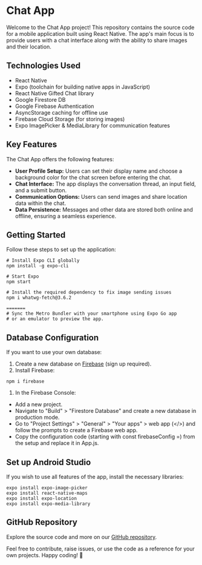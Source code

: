 # Chat App

Welcome to the Chat App project! This repository contains the source code for a mobile application built using React Native. The app's main focus is to provide users with a chat interface along with the ability to share images and their location.

## Technologies Used

- React Native
- Expo (toolchain for building native apps in JavaScript)
- React Native Gifted Chat library
- Google Firestore DB
- Google Firebase Authentication
- AsyncStorage caching for offline use
- Firebase Cloud Storage (for storing images)
- Expo ImagePicker & MediaLibrary for communication features

## Key Features

The Chat App offers the following features:

- **User Profile Setup:** Users can set their display name and choose a background color for the chat screen before entering the chat.
- **Chat Interface:** The app displays the conversation thread, an input field, and a submit button.
- **Communication Options:** Users can send images and share location data within the chat.
- **Data Persistence:** Messages and other data are stored both online and offline, ensuring a seamless experience.

## Getting Started

Follow these steps to set up the application:

```shell
# Install Expo CLI globally
npm install -g expo-cli

# Start Expo
npm start

# Install the required dependency to fix image sending issues
npm i whatwg-fetch@3.6.2

=======
# Sync the Metro Bundler with your smartphone using Expo Go app
# or an emulator to preview the app.
```
## Database Configuration

If you want to use your own database:

1. Create a new database on [Firebase](https://firebase.google.com/) (sign up required).
2. Install Firebase:

```shell
npm i firebase
```

1. In the Firebase Console:

- Add a new project.
- Navigate to "Build" > "Firestore Database" and create a new database in production mode.
- Go to "Project Settings" > "General" > "Your apps" > web app (</>) and follow the prompts to create a Firebase web app.
- Copy the configuration code (starting with const firebaseConfig =) from the setup and replace it in App.js.

## Set up Android Studio

If you wish to use all features of the app, install the necessary libraries:

```shell
expo install expo-image-picker
expo install react-native-maps
expo install expo-location
expo install expo-media-library
```

## GitHub Repository

Explore the source code and more on our [GitHub repository](https://github.com/juli20008/chat).

Feel free to contribute, raise issues, or use the code as a reference for your own projects. Happy coding! 🚀